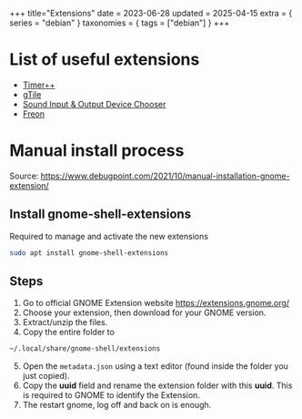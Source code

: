 +++
title="Extensions"
date = 2023-06-28
updated = 2025-04-15
extra = { series = "debian" }
taxonomies = { tags = ["debian"] }
+++

# List of useful extensions

- [Timer++](https://extensions.gnome.org/extension/1238/time/)
- [gTile](https://extensions.gnome.org/extension/28/gtile/)
- [Sound Input & Output Device Chooser](https://extensions.gnome.org/extension/906/sound-output-device-chooser/)
- [Freon](https://extensions.gnome.org/extension/841/freon/)

# Manual install process

Source: <https://www.debugpoint.com/2021/10/manual-installation-gnome-extension/>

## Install gnome-shell-extensions

Required to manage and activate the new extensions

```sh
sudo apt install gnome-shell-extensions
```

## Steps

1. Go to official GNOME Extension website <https://extensions.gnome.org/>
2. Choose your extension, then download for your GNOME version.
3. Extract/unzip the files.
4. Copy the entire folder to

```sh
~/.local/share/gnome-shell/extensions
```

5. Open the `metadata.json` using a text editor (found inside the folder you just copied).
6. Copy the **uuid** field and rename the extension folder with this **uuid**.
   This is required to GNOME to identify the Extension.
7. The restart gnome, log off and back on is enough.
